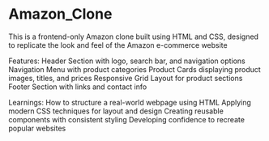 # Amazon_Clone
This is a frontend-only Amazon clone built using HTML and CSS, designed to replicate the look and feel of the Amazon e-commerce website

Features:
Header Section with logo, search bar, and navigation options
Navigation Menu with product categories
Product Cards displaying product images, titles, and prices
Responsive Grid Layout for product sections
Footer Section with links and contact info

Learnings:
How to structure a real-world webpage using HTML
Applying modern CSS techniques for layout and design
Creating reusable components with consistent styling
Developing confidence to recreate popular websites

